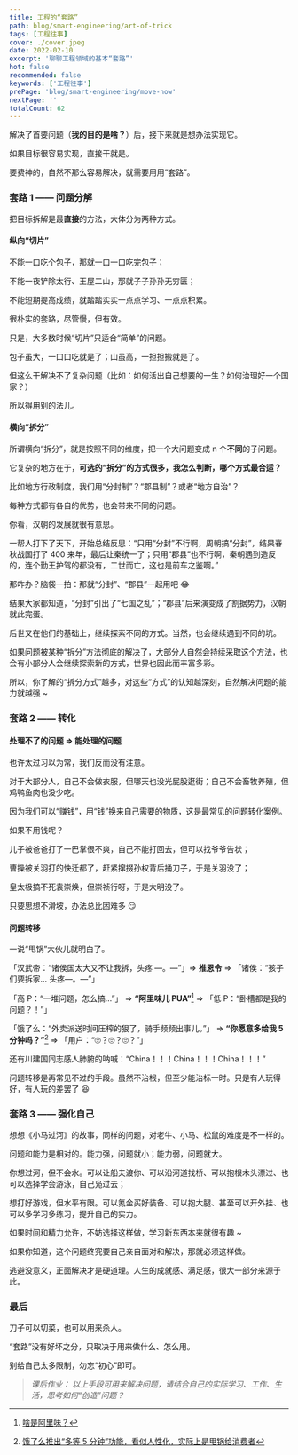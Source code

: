 ```yaml
---
title: 工程的“套路”
path: blog/smart-engineering/art-of-trick
tags: [工程往事]
cover: ./cover.jpeg
date: 2022-02-10
excerpt: '聊聊工程领域的基本“套路”'
hot: false
recommended: false
keywords: ['工程往事']
prePage: 'blog/smart-engineering/move-now'
nextPage: ''
totalCount: 62
---
```


解决了首要问题（**我的目的是啥？**）后，接下来就是想办法实现它。

如果目标很容易实现，直接干就是。

要费神的，自然不那么容易解决，就需要用用“套路”。

### 套路 1 —— 问题分解

把目标拆解是最**直接**的方法，大体分为两种方式。

#### 纵向“切片”

不能一口吃个包子，那就一口一口吃完包子；

不能一夜铲除太行、王屋二山，那就子子孙孙无穷匮；

不能短期提高成绩，就踏踏实实一点点学习、一点点积累。

很朴实的套路，尽管慢，但有效。

只是，大多数时候“切片”只适合“简单”的问题。

包子虽大，一口口吃就是了；山虽高，一担担搬就是了。

但这么干解决不了复杂问题（比如：如何活出自己想要的一生？如何治理好一个国家？）

所以得用别的法儿。

#### 横向“拆分”

所谓横向“拆分”，就是按照不同的维度，把一个大问题变成 n 个**不同**的子问题。

它复杂的地方在于，**可选的“拆分”的方式很多，我怎么判断，哪个方式最合适？**

比如地方行政制度，我们用“分封制”？“郡县制”？或者“地方自治”？

每种方式都有各自的优势，也会带来不同的问题。

你看，汉朝的发展就很有意思。

一帮人打下了天下，开始总结反思：“只用“分封”不行啊，周朝搞“分封”，结果春秋战国打了 400 来年，最后让秦统一了；只用“郡县”也不行啊，秦朝遇到造反的，连个勤王护驾的都没有，二世而亡，这也是前车之鉴啊。”

那咋办？脑袋一拍：那就“分封”、“郡县”一起用吧 😂

结果大家都知道，“分封”引出了“七国之乱”；“郡县”后来演变成了割据势力，汉朝就此完蛋。

后世又在他们的基础上，继续探索不同的方式。当然，也会继续遇到不同的坑。

如果问题被某种“拆分”方法彻底的解决了，大部分人自然会持续采取这个方法，也会有小部分人会继续探索新的方式，世界也因此而丰富多彩。

所以，你了解的“拆分方式”越多，对这些“方式”的认知越深刻，自然解决问题的能力就越强 ~

### 套路 2 —— 转化

#### 处理不了的问题 => 能处理的问题

也许太过习以为常，我们反而没有注意。

对于大部分人，自己不会做衣服，但哪天也没光屁股逛街；自己不会畜牧养殖，但鸡鸭鱼肉也没少吃。

因为我们可以“赚钱”，用“钱”换来自己需要的物质，这是最常见的问题转化案例。

如果不用钱呢？

儿子被爸爸打了一巴掌很不爽，自己不能打回去，但可以找爷爷告状；

曹操被关羽打的快迁都了，赶紧撺掇孙权背后捅刀子，于是关羽没了；

皇太极搞不死袁崇焕，但崇祯行呀，于是大明没了。

只要思想不滑坡，办法总比困难多 😏

#### 问题转移

一说“甩锅”大伙儿就明白了。

「汉武帝：“诸侯国太大又不让我拆，头疼 —。—”」=> **推恩令** => 「诸侯：“孩子们要拆家... 头疼—。—”」

「高 P：“一堆问题，怎么搞...”」 => **“阿里味儿 PUA”**[^注1] => 「低 P：“卧槽都是我的问题？！”」

「饿了么：“外卖派送时间压榨的狠了，骑手频频出事儿。”」 => **“你愿意多给我 5 分钟吗？”**[^注2] => 「用户：“🙄？🙄？🙄？”」

还有川建国同志感人肺腑的呐喊：“China！！！China！！！China！！！”

问题转移是再常见不过的手段。虽然不治根，但至少能治标一时。只是有人玩得好，有人玩的差罢了 😆

### 套路 3 —— 强化自己

想想《小马过河》的故事，同样的问题，对老牛、小马、松鼠的难度是不一样的。

问题和能力是相对的。能力强，问题就小；能力弱，问题就大。

你想过河，但不会水。可以让船夫渡你、可以沿河道找桥、可以抱根木头漂过、也可以选择学会游泳，自己凫过去；

想打好游戏，但水平有限。可以氪金买好装备、可以抱大腿、甚至可以开外挂、也可以多学习多练习，提升自己的实力。

如果时间和精力允许，不妨选择这样做，学习新东西本来就很有趣 ~

如果你知道，这个问题终究要自己亲自面对和解决，那就必须这样做。

逃避没意义，正面解决才是硬道理。人生的成就感、满足感，很大一部分来源于此。

### 最后

刀子可以切菜，也可以用来杀人。

“套路”没有好坏之分，只取决于用来做什么、怎么用。

别给自己太多限制，勿忘“初心”即可。

> _课后作业： 以上手段可用来解决问题，请结合自己的实际学习、工作、生活，思考如何“创造”问题？_

[^注1]: [啥是阿里味？](https://zhuanlan.zhihu.com/p/165115628)
[^注2]: [饿了么推出“多等 5 分钟”功能，看似人性化，实际上是甩锅给消费者](https://new.qq.com/omn/20200910/20200910A0O8PX00.html?pc)
